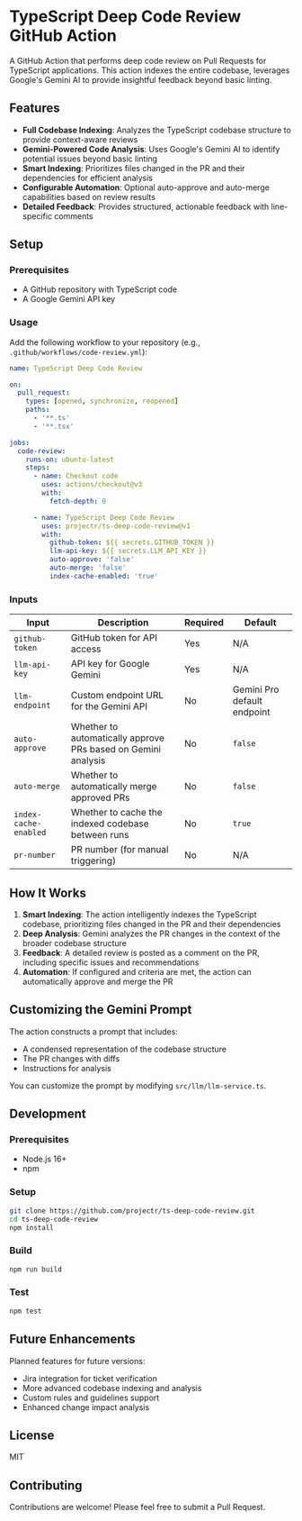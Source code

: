 # TypeScript Deep Code Review GitHub Action

A GitHub Action that performs deep code review on Pull Requests for TypeScript applications. This action indexes the entire codebase, leverages Google's Gemini AI to provide insightful feedback beyond basic linting.

## Features

- **Full Codebase Indexing**: Analyzes the TypeScript codebase structure to provide context-aware reviews
- **Gemini-Powered Code Analysis**: Uses Google's Gemini AI to identify potential issues beyond basic linting
- **Smart Indexing**: Prioritizes files changed in the PR and their dependencies for efficient analysis
- **Configurable Automation**: Optional auto-approve and auto-merge capabilities based on review results
- **Detailed Feedback**: Provides structured, actionable feedback with line-specific comments

## Setup

### Prerequisites

- A GitHub repository with TypeScript code
- A Google Gemini API key

### Usage

Add the following workflow to your repository (e.g., `.github/workflows/code-review.yml`):

```yaml
name: TypeScript Deep Code Review

on:
  pull_request:
    types: [opened, synchronize, reopened]
    paths:
      - '**.ts'
      - '**.tsx'

jobs:
  code-review:
    runs-on: ubuntu-latest
    steps:
      - name: Checkout code
        uses: actions/checkout@v3
        with:
          fetch-depth: 0

      - name: TypeScript Deep Code Review
        uses: projectr/ts-deep-code-review@v1
        with:
          github-token: ${{ secrets.GITHUB_TOKEN }}
          llm-api-key: ${{ secrets.LLM_API_KEY }}
          auto-approve: 'false'
          auto-merge: 'false'
          index-cache-enabled: 'true'
```

### Inputs

| Input | Description | Required | Default |
|-------|-------------|----------|---------|
| `github-token` | GitHub token for API access | Yes | N/A |
| `llm-api-key` | API key for Google Gemini | Yes | N/A |
| `llm-endpoint` | Custom endpoint URL for the Gemini API | No | Gemini Pro default endpoint |
| `auto-approve` | Whether to automatically approve PRs based on Gemini analysis | No | `false` |
| `auto-merge` | Whether to automatically merge approved PRs | No | `false` |
| `index-cache-enabled` | Whether to cache the indexed codebase between runs | No | `true` |
| `pr-number` | PR number (for manual triggering) | No | N/A |

## How It Works

1. **Smart Indexing**: The action intelligently indexes the TypeScript codebase, prioritizing files changed in the PR and their dependencies
2. **Deep Analysis**: Gemini analyzes the PR changes in the context of the broader codebase structure
3. **Feedback**: A detailed review is posted as a comment on the PR, including specific issues and recommendations
4. **Automation**: If configured and criteria are met, the action can automatically approve and merge the PR

## Customizing the Gemini Prompt

The action constructs a prompt that includes:
- A condensed representation of the codebase structure
- The PR changes with diffs
- Instructions for analysis

You can customize the prompt by modifying `src/llm/llm-service.ts`.

## Development

### Prerequisites

- Node.js 16+
- npm

### Setup

```bash
git clone https://github.com/projectr/ts-deep-code-review.git
cd ts-deep-code-review
npm install
```

### Build

```bash
npm run build
```

### Test

```bash
npm test
```

## Future Enhancements

Planned features for future versions:
- Jira integration for ticket verification
- More advanced codebase indexing and analysis
- Custom rules and guidelines support
- Enhanced change impact analysis

## License

MIT

## Contributing

Contributions are welcome! Please feel free to submit a Pull Request. 